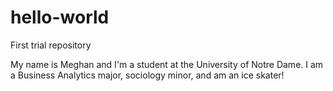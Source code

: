# hello-world
First trial repository

My name is Meghan and I'm a student at the University of Notre Dame. I am a Business Analytics major, sociology minor, and am an ice skater!
